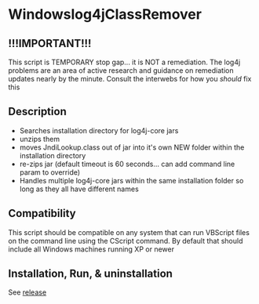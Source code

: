 # Windowslog4jClassRemover

## !!!IMPORTANT!!!
This script is TEMPORARY stop gap... it is NOT a remediation.
The log4j problems are an area of active research and guidance on remediation updates nearly by the minute.
Consult the interwebs for how you *should* fix this

## Description
* Searches installation directory for log4j-core jars
* unzips them
* moves JndiLookup.class out of jar into it's own NEW folder within the installation directory
* re-zips jar (default timeout is 60 seconds... can add command line param to override)
* Handles multiple log4j-core jars within the same installation folder so long as they all have different names

## Compatibility
This script should be compatible on any system that can run VBScript files on the command line using the CScript command.
By default that should include all Windows machines running XP or newer

## Installation, Run, & uninstallation
See [release](https://github.com/CrazyKidJack/Windowslog4jClassRemover/releases/latest)
